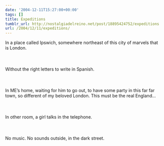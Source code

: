 ```yaml
---
date: '2004-12-11T15:27:00+00:00'
tags: []
title: Expeditions
tumblr_url: http://nostalgiadelreino.net/post/18895424752/expeditions
url: /2004/12/11/expeditions/
---
```


<p>In a place called Ipswich, somewhere northeast of this city of marvels that is London.<br/><br/><br/><br/>Without the right letters to write in Spanish.<br/><br/><br/><br/>In ME&rsquo;s home, waiting for him to go out, to have some party in this far far town, so different of my beloved London. This must be the real England&hellip;<br/><br/><br/><br/>In other room, a girl talks in the telephone.<br/><br/><br/><br/>No music. No sounds outside, in the dark street.<br/><br/></p><div class="blogger-post-footer"><img width="1" height="1" src="https://blogger.googleusercontent.com/tracker/1180118427259117074-5906084737826550776?l=nostalgiadelreino.blogspot.com" alt=""/></div>